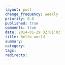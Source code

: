 ```yaml
---
layout: post
change_frequency: weekly
priority: 0.8
published: true
comments: true
date: 2014-01-29 02:01:03
title: hello world
summary: 
category: 
tags: 
redirects:
---
```


